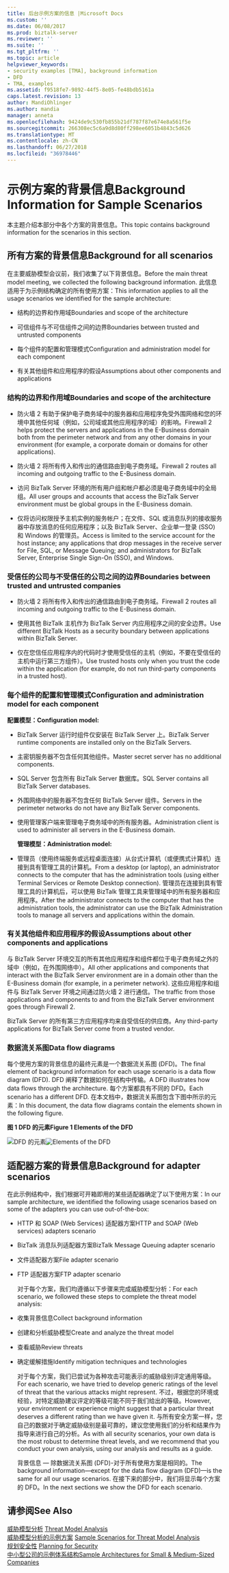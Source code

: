 ```yaml
---
title: 后台示例方案的信息 |Microsoft Docs
ms.custom: ''
ms.date: 06/08/2017
ms.prod: biztalk-server
ms.reviewer: ''
ms.suite: ''
ms.tgt_pltfrm: ''
ms.topic: article
helpviewer_keywords:
- security examples [TMA], background information
- DFD
- TMA, examples
ms.assetid: f9518fe7-9892-44f5-8e05-fe48bdb5161a
caps.latest.revision: 13
author: MandiOhlinger
ms.author: mandia
manager: anneta
ms.openlocfilehash: 9424de9c530fb855b21df787f87e674e8a561f5e
ms.sourcegitcommit: 266308ec5c6a9d8d80ff298ee6051b4843c5d626
ms.translationtype: MT
ms.contentlocale: zh-CN
ms.lasthandoff: 06/27/2018
ms.locfileid: "36978446"
---
```

# <a name="background-information-for-sample-scenarios"></a><span data-ttu-id="3132b-102">示例方案的背景信息</span><span class="sxs-lookup"><span data-stu-id="3132b-102">Background Information for Sample Scenarios</span></span>
<span data-ttu-id="3132b-103">本主题介绍本部分中各个方案的背景信息。</span><span class="sxs-lookup"><span data-stu-id="3132b-103">This topic contains background information for the scenarios in this section.</span></span>  
  
## <a name="background-for-all-scenarios"></a><span data-ttu-id="3132b-104">所有方案的背景信息</span><span class="sxs-lookup"><span data-stu-id="3132b-104">Background for all scenarios</span></span>  
 <span data-ttu-id="3132b-105">在主要威胁模型会议前，我们收集了以下背景信息。</span><span class="sxs-lookup"><span data-stu-id="3132b-105">Before the main threat model meeting, we collected the following background information.</span></span> <span data-ttu-id="3132b-106">此信息适用于为示例结构确定的所有使用方案：</span><span class="sxs-lookup"><span data-stu-id="3132b-106">This information applies to all the usage scenarios we identified for the sample architecture:</span></span>  
  
-   <span data-ttu-id="3132b-107">结构的边界和作用域</span><span class="sxs-lookup"><span data-stu-id="3132b-107">Boundaries and scope of the architecture</span></span>  
  
-   <span data-ttu-id="3132b-108">可信组件与不可信组件之间的边界</span><span class="sxs-lookup"><span data-stu-id="3132b-108">Boundaries between trusted and untrusted components</span></span>  
  
-   <span data-ttu-id="3132b-109">每个组件的配置和管理模式</span><span class="sxs-lookup"><span data-stu-id="3132b-109">Configuration and administration model for each component</span></span>  
  
-   <span data-ttu-id="3132b-110">有关其他组件和应用程序的假设</span><span class="sxs-lookup"><span data-stu-id="3132b-110">Assumptions about other components and applications</span></span>  
  
### <a name="boundaries-and-scope-of-the-architecture"></a><span data-ttu-id="3132b-111">结构的边界和作用域</span><span class="sxs-lookup"><span data-stu-id="3132b-111">Boundaries and scope of the architecture</span></span>  
  
-   <span data-ttu-id="3132b-112">防火墙 2 有助于保护电子商务域中的服务器和应用程序免受外围网络和您的环境中其他任何域（例如，公司域或其他应用程序的域）的影响。</span><span class="sxs-lookup"><span data-stu-id="3132b-112">Firewall 2 helps protect the servers and applications in the E-Business domain both from the perimeter network and from any other domains in your environment (for example, a corporate domain or domains for other applications).</span></span>  
  
-   <span data-ttu-id="3132b-113">防火墙 2 将所有传入和传出的通信路由到电子商务域。</span><span class="sxs-lookup"><span data-stu-id="3132b-113">Firewall 2 routes all incoming and outgoing traffic to the E-Business domain.</span></span>  
  
-   <span data-ttu-id="3132b-114">访问 BizTalk Server 环境的所有用户组和帐户都必须是电子商务域中的全局组。</span><span class="sxs-lookup"><span data-stu-id="3132b-114">All user groups and accounts that access the BizTalk Server environment must be global groups in the E-Business domain.</span></span>  
  
-   <span data-ttu-id="3132b-115">仅将访问权限授予主机实例的服务帐户；在文件、SQL 或消息队列的接收服务器中存放消息的任何应用程序；以及 BizTalk Server、企业单一登录 (SSO) 和 Windows 的管理员。</span><span class="sxs-lookup"><span data-stu-id="3132b-115">Access is limited to the service account for the host instance; any applications that drop messages in the receive server for File, SQL, or Message Queuing; and administrators for BizTalk Server, Enterprise Single Sign-On (SSO), and Windows.</span></span>  
  
### <a name="boundaries-between-trusted-and-untrusted-companies"></a><span data-ttu-id="3132b-116">受信任的公司与不受信任的公司之间的边界</span><span class="sxs-lookup"><span data-stu-id="3132b-116">Boundaries between trusted and untrusted companies</span></span>  
  
-   <span data-ttu-id="3132b-117">防火墙 2 将所有传入和传出的通信路由到电子商务域。</span><span class="sxs-lookup"><span data-stu-id="3132b-117">Firewall 2 routes all incoming and outgoing traffic to the E-Business domain.</span></span>  
  
-   <span data-ttu-id="3132b-118">使用其他 BizTalk 主机作为 BizTalk Server 内应用程序之间的安全边界。</span><span class="sxs-lookup"><span data-stu-id="3132b-118">Use different BizTalk Hosts as a security boundary between applications within BizTalk Server.</span></span>  
  
-   <span data-ttu-id="3132b-119">仅在您信任应用程序内的代码时才使用受信任的主机（例如，不要在受信任的主机中运行第三方组件）。</span><span class="sxs-lookup"><span data-stu-id="3132b-119">Use trusted hosts only when you trust the code within the application (for example, do not run third-party components in a trusted host).</span></span>  
  
### <a name="configuration-and-administration-model-for-each-component"></a><span data-ttu-id="3132b-120">每个组件的配置和管理模式</span><span class="sxs-lookup"><span data-stu-id="3132b-120">Configuration and administration model for each component</span></span>  
 <span data-ttu-id="3132b-121">**配置模型：**</span><span class="sxs-lookup"><span data-stu-id="3132b-121">**Configuration model:**</span></span>  
  
- <span data-ttu-id="3132b-122">BizTalk Server 运行时组件仅安装在 BizTalk Server 上。</span><span class="sxs-lookup"><span data-stu-id="3132b-122">BizTalk Server runtime components are installed only on the BizTalk Servers.</span></span>  
  
- <span data-ttu-id="3132b-123">主密钥服务器不包含任何其他组件。</span><span class="sxs-lookup"><span data-stu-id="3132b-123">Master secret server has no additional components.</span></span>  
  
- <span data-ttu-id="3132b-124">SQL Server 包含所有 BizTalk Server 数据库。</span><span class="sxs-lookup"><span data-stu-id="3132b-124">SQL Server contains all BizTalk Server databases.</span></span>  
  
- <span data-ttu-id="3132b-125">外围网络中的服务器不包含任何 BizTalk Server 组件。</span><span class="sxs-lookup"><span data-stu-id="3132b-125">Servers in the perimeter networks do not have any BizTalk Server components.</span></span>  
  
- <span data-ttu-id="3132b-126">使用管理客户端来管理电子商务域中的所有服务器。</span><span class="sxs-lookup"><span data-stu-id="3132b-126">Administration client is used to administer all servers in the E-Business domain.</span></span>  
  
  <span data-ttu-id="3132b-127">**管理模型：**</span><span class="sxs-lookup"><span data-stu-id="3132b-127">**Administration model:**</span></span>  
  
- <span data-ttu-id="3132b-128">管理员（使用终端服务或远程桌面连接）从台式计算机（或便携式计算机）连接到具有管理工具的计算机。</span><span class="sxs-lookup"><span data-stu-id="3132b-128">From a desktop (or laptop), an administrator connects to the computer that has the administration tools (using either Terminal Services or Remote Desktop connection).</span></span> <span data-ttu-id="3132b-129">管理员在连接到具有管理工具的计算机后，可以使用 BizTalk 管理工具来管理域中的所有服务器和应用程序。</span><span class="sxs-lookup"><span data-stu-id="3132b-129">After the administrator connects to the computer that has the administration tools, the administrator can use the BizTalk Administration tools to manage all servers and applications within the domain.</span></span>  
  
### <a name="assumptions-about-other-components-and-applications"></a><span data-ttu-id="3132b-130">有关其他组件和应用程序的假设</span><span class="sxs-lookup"><span data-stu-id="3132b-130">Assumptions about other components and applications</span></span>  
 <span data-ttu-id="3132b-131">与 BizTalk Server 环境交互的所有其他应用程序和组件都位于电子商务域之外的域中（例如，在外围网络中）。</span><span class="sxs-lookup"><span data-stu-id="3132b-131">All other applications and components that interact with the BizTalk Server environment are in a domain other than the E-Business domain (for example, in a perimeter network).</span></span> <span data-ttu-id="3132b-132">这些应用程序和组件与 BizTalk Server 环境之间通过防火墙 2 进行通信。</span><span class="sxs-lookup"><span data-stu-id="3132b-132">The traffic from those applications and components to and from the BizTalk Server environment goes through Firewall 2.</span></span>  
  
 <span data-ttu-id="3132b-133">BizTalk Server 的所有第三方应用程序均来自受信任的供应商。</span><span class="sxs-lookup"><span data-stu-id="3132b-133">Any third-party applications for BizTalk Server come from a trusted vendor.</span></span>  
  
### <a name="data-flow-diagrams"></a><span data-ttu-id="3132b-134">数据流关系图</span><span class="sxs-lookup"><span data-stu-id="3132b-134">Data flow diagrams</span></span>  
 <span data-ttu-id="3132b-135">每个使用方案的背景信息的最终元素是一个数据流关系图 (DFD)。</span><span class="sxs-lookup"><span data-stu-id="3132b-135">The final element of background information for each usage scenario is a data flow diagram (DFD).</span></span> <span data-ttu-id="3132b-136">DFD 阐释了数据如何在结构中传输。</span><span class="sxs-lookup"><span data-stu-id="3132b-136">A DFD illustrates how data flows through the architecture.</span></span> <span data-ttu-id="3132b-137">每个方案都具有不同的 DFD。</span><span class="sxs-lookup"><span data-stu-id="3132b-137">Each scenario has a different DFD.</span></span> <span data-ttu-id="3132b-138">在本文档中，数据流关系图包含下图中所示的元素：</span><span class="sxs-lookup"><span data-stu-id="3132b-138">In this document, the data flow diagrams contain the elements shown in the following figure.</span></span>  
  
 <span data-ttu-id="3132b-139">**图 1 DFD 的元素**</span><span class="sxs-lookup"><span data-stu-id="3132b-139">**Figure 1 Elements of the DFD**</span></span>  
  
 <span data-ttu-id="3132b-140">![DFD 的元素](../core/media/tdi-sec-dfd-legend.gif "TDI_Sec_DFD_Legend")</span><span class="sxs-lookup"><span data-stu-id="3132b-140">![Elements of the DFD](../core/media/tdi-sec-dfd-legend.gif "TDI_Sec_DFD_Legend")</span></span>  
  
## <a name="background-for-adapter-scenarios"></a><span data-ttu-id="3132b-141">适配器方案的背景信息</span><span class="sxs-lookup"><span data-stu-id="3132b-141">Background for adapter scenarios</span></span>  
 <span data-ttu-id="3132b-142">在此示例结构中，我们根据可开箱即用的某些适配器确定了以下使用方案：</span><span class="sxs-lookup"><span data-stu-id="3132b-142">In our sample architecture, we identified the following usage scenarios based on some of the adapters you can use out-of-the-box:</span></span>  
  
- <span data-ttu-id="3132b-143">HTTP 和 SOAP (Web Services) 适配器方案</span><span class="sxs-lookup"><span data-stu-id="3132b-143">HTTP and SOAP (Web services) adapters scenario</span></span>  
  
- <span data-ttu-id="3132b-144">BizTalk 消息队列适配器方案</span><span class="sxs-lookup"><span data-stu-id="3132b-144">BizTalk Message Queuing adapter scenario</span></span>  
  
- <span data-ttu-id="3132b-145">文件适配器方案</span><span class="sxs-lookup"><span data-stu-id="3132b-145">File adapter scenario</span></span>  
  
- <span data-ttu-id="3132b-146">FTP 适配器方案</span><span class="sxs-lookup"><span data-stu-id="3132b-146">FTP adapter scenario</span></span>  
  
  <span data-ttu-id="3132b-147">对于每个方案，我们均遵循以下步骤来完成威胁模型分析：</span><span class="sxs-lookup"><span data-stu-id="3132b-147">For each scenario, we followed these steps to complete the threat model analysis:</span></span>  
  
- <span data-ttu-id="3132b-148">收集背景信息</span><span class="sxs-lookup"><span data-stu-id="3132b-148">Collect background information</span></span>  
  
- <span data-ttu-id="3132b-149">创建和分析威胁模型</span><span class="sxs-lookup"><span data-stu-id="3132b-149">Create and analyze the threat model</span></span>  
  
- <span data-ttu-id="3132b-150">查看威胁</span><span class="sxs-lookup"><span data-stu-id="3132b-150">Review threats</span></span>  
  
- <span data-ttu-id="3132b-151">确定缓解措施</span><span class="sxs-lookup"><span data-stu-id="3132b-151">Identify mitigation techniques and technologies</span></span>  
  
  <span data-ttu-id="3132b-152">对于每个方案，我们已尝试为各种攻击可能表示的威胁级别评定通用等级。</span><span class="sxs-lookup"><span data-stu-id="3132b-152">For each scenario, we have tried to develop generic ratings of the level of threat that the various attacks might represent.</span></span> <span data-ttu-id="3132b-153">不过，根据您的环境或经验，对特定威胁建议评定的等级可能不同于我们给出的等级。</span><span class="sxs-lookup"><span data-stu-id="3132b-153">However, your environment or experience might suggest that a particular threat deserves a different rating than we have given it.</span></span> <span data-ttu-id="3132b-154">与所有安全方案一样，您自己的数据对于确定威胁级别是最可靠的，建议您使用我们的分析和结果作为指导来进行自己的分析。</span><span class="sxs-lookup"><span data-stu-id="3132b-154">As with all security scenarios, your own data is the most robust to determine threat levels, and we recommend that you conduct your own analysis, using our analysis and results as a guide.</span></span>  
  
  <span data-ttu-id="3132b-155">背景信息 — 除数据流关系图 (DFD)-对于所有使用方案是相同的。</span><span class="sxs-lookup"><span data-stu-id="3132b-155">The background information—except for the data flow diagram (DFD)—is the same for all our usage scenarios.</span></span> <span data-ttu-id="3132b-156">在接下来的部分中，我们将显示每个方案的 DFD。</span><span class="sxs-lookup"><span data-stu-id="3132b-156">In the next sections we show the DFD for each scenario.</span></span>  
  
## <a name="see-also"></a><span data-ttu-id="3132b-157">请参阅</span><span class="sxs-lookup"><span data-stu-id="3132b-157">See Also</span></span>  
 <span data-ttu-id="3132b-158">[威胁模型分析](../core/threat-model-analysis.md) </span><span class="sxs-lookup"><span data-stu-id="3132b-158">[Threat Model Analysis](../core/threat-model-analysis.md) </span></span>  
 <span data-ttu-id="3132b-159">[威胁模型分析的示例方案](../core/sample-scenarios-for-threat-model-analysis.md) </span><span class="sxs-lookup"><span data-stu-id="3132b-159">[Sample Scenarios for Threat Model Analysis](../core/sample-scenarios-for-threat-model-analysis.md) </span></span>  
 <span data-ttu-id="3132b-160">[规划安全性](../core/planning-for-security.md) </span><span class="sxs-lookup"><span data-stu-id="3132b-160">[Planning for Security](../core/planning-for-security.md) </span></span>  
 [<span data-ttu-id="3132b-161">中小型公司的示例体系结构</span><span class="sxs-lookup"><span data-stu-id="3132b-161">Sample Architectures for Small & Medium-Sized Companies</span></span>](../core/sample-architectures-for-small-medium-sized-companies.md)